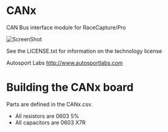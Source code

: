 CANx
====

CAN Bus interface module for RaceCapture/Pro

![ScreenShot](https://github.com/autosportlabs/CANx/blob/master/hardware/CANx.png?raw=true)


See the LICENSE.txt for information on the technology license

Autosport Labs
http://www.autosportlabs.com


Building the CANx board
=======================

Parts are defined in the CANx.csv. 

* All resistors are 0603 5%
* All capacitors are 0603 X7R






